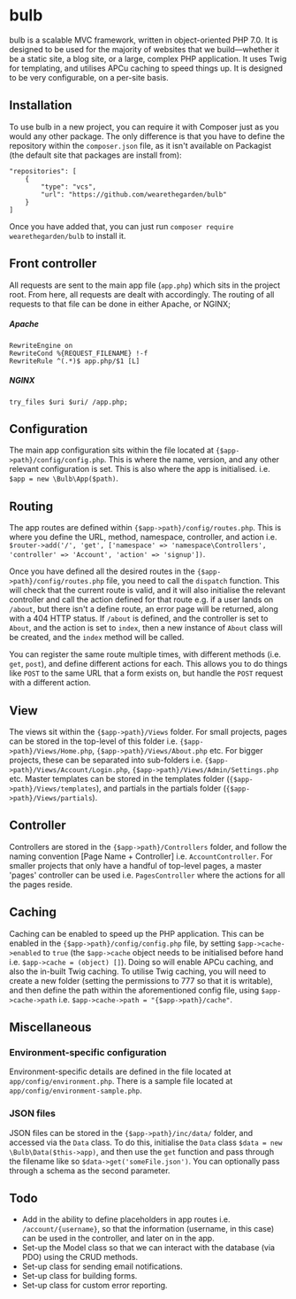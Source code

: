 # bulb
bulb is a scalable MVC framework, written in object-oriented PHP 7.0. It is designed to be used for the majority of websites that we build—whether it be a static site, a blog site, or a large, complex PHP application. It uses Twig for templating, and utilises APCu caching to speed things up. It is designed to be very configurable, on a per-site basis.

## Installation
To use bulb in a new project, you can require it with Composer just as you would any other package. The only difference is that you have to define the repository within the `composer.json` file, as it isn't available on Packagist (the default site that packages are install from):

```
"repositories": [
    {
        "type": "vcs",
        "url": "https://github.com/wearethegarden/bulb"
    }
]
```

Once you have added that, you can just run `composer require wearethegarden/bulb` to install it.

## Front controller
All requests are sent to the main app file (`app.php`) which sits in the project root. From here, all requests are dealt with accordingly. The routing of all requests to that file can be done in either Apache, or NGINX;

##### Apache
```
RewriteEngine on
RewriteCond %{REQUEST_FILENAME} !-f
RewriteRule ^(.*)$ app.php/$1 [L]
```

##### NGINX
```
try_files $uri $uri/ /app.php;
```

## Configuration
The main app configuration sits within the file located at `{$app->path}/config/config.php`. This is where the name, version, and any other relevant configuration is set. This is also where the app is initialised. i.e. `$app = new \Bulb\App($path)`.

## Routing
The app routes are defined within `{$app->path}/config/routes.php`. This is where you define the URL, method, namespace, controller, and action i.e. `$router->add('/', 'get', ['namespace' => 'namespace\Controllers', 'controller' => 'Account', 'action' => 'signup'])`.

Once you have defined all the desired routes in the `{$app->path}/config/routes.php` file, you need to call the `dispatch` function. This will check that the current route is valid, and it will also initialise the relevant controller and call the action defined for that route e.g. if a user lands on `/about`, but there isn't a define route, an error page will be returned, along with a 404 HTTP status. If `/about` is defined, and the controller is set to `About`, and the action is set to `index`, then a new instance of `About` class will be created, and the `index` method will be called.

You can register the same route multiple times, with different methods (i.e. `get`, `post`), and define different actions for each. This allows you to do things like `POST` to the same URL that a form exists on, but handle the `POST` request with a different action.

## View
The views sit within the `{$app->path}/Views` folder. For small projects, pages can be stored in the top-level of this folder i.e. `{$app->path}/Views/Home.php`, `{$app->path}/Views/About.php` etc. For bigger projects, these can be separated into sub-folders i.e. `{$app->path}/Views/Account/Login.php`, `{$app->path}/Views/Admin/Settings.php` etc. Master templates can be stored in the templates folder (`{$app->path}/Views/templates`), and partials in the partials folder (`{$app->path}/Views/partials`).

## Controller
Controllers are stored in the `{$app->path}/Controllers` folder, and follow the naming convention [Page Name + Controller] i.e. `AccountController`. For smaller projects that only have a handful of top-level pages, a master 'pages' controller can be used i.e. `PagesController` where the actions for all the pages reside.

## Caching
Caching can be enabled to speed up the PHP application. This can be enabled in the `{$app->path}/config/config.php` file, by setting `$app->cache->enabled` to `true` (the `$app->cache` object needs to be initialised before hand i.e. `$app->cache = (object) []`). Doing so will enable APCu caching, and also the in-built Twig caching. To utilise Twig caching, you will need to create a new folder (setting the permissions to 777 so that it is writable), and then define the path within the aforementioned config file, using `$app->cache->path` i.e. `$app->cache->path = "{$app->path}/cache"`.

## Miscellaneous
### Environment-specific configuration
Environment-specific details are defined in the file located at `app/config/environment.php`. There is a sample file located at `app/config/environment-sample.php`.

### JSON files
JSON files can be stored in the `{$app->path}/inc/data/` folder, and accessed via the `Data` class. To do this, initialise the `Data` class `$data = new \Bulb\Data($this->app)`, and then use the `get` function and pass through the filename like so `$data->get('someFile.json')`. You can optionally pass through a schema as the second parameter.

## Todo
- Add in the ability to define placeholders in app routes i.e. `/account/{username}`, so that the information (username, in this case) can be used in the controller, and later on in the app.
- Set-up the Model class so that we can interact with the database (via PDO) using the CRUD methods.
- Set-up class for sending email notifications.
- Set-up class for building forms.
- Set-up class for custom error reporting.
